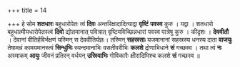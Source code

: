+++
title = 14

+++
हे सोम **शतधारः** बहुधारोपेतः त्वं **दिवः** अन्तरिक्षादादित्याद्वा **वृष्टिं** **पवस्व** कुरु । यद्वा । शतधारो बहुधात्मीयधारोपेतस्त्वं **दिवो** द्योतमानात् पवित्रात् वृष्टिमविच्छिन्नधारां पवस्व पात्रेषु कुरु । कीदृशः । **देववीतौ** । देवानां वीतिर्हविर्भक्षणं यस्मिन् स देववीतिर्यज्ञः। तस्मिन् **सहस्रसाः** यजमानानां सहस्रस्य धनस्य दाता **वाजयुः** तेषामन्नं कामयमानस्त्वं **सिन्धुभिः** स्यन्दमानाभिः वसतीवरीभिः **कलशे** द्रोणाभिधाने **सं** गच्छस्व । तथा त्वं **नः** अस्माकम् **आयुः** जीवनं प्रतिरन् वर्धयन् **उस्रियाभिः** गोविकारैः क्षीरादिभिश्च कलशे **सं** गच्छस्व ॥